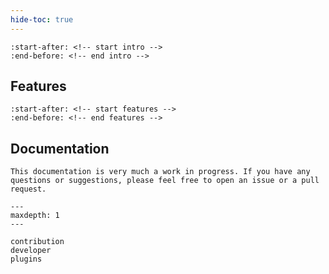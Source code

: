 ```yaml
---
hide-toc: true
---
```


```{include} ../README.md
:start-after: <!-- start intro -->
:end-before: <!-- end intro -->
```

## Features

```{include} ../README.md
:start-after: <!-- start features -->
:end-before: <!-- end features -->
```


## Documentation

```{note}
This documentation is very much a work in progress. If you have any questions or suggestions, please feel free to open an issue or a pull request.
```

```{toctree}
---
maxdepth: 1
---

contribution
developer
plugins
```

